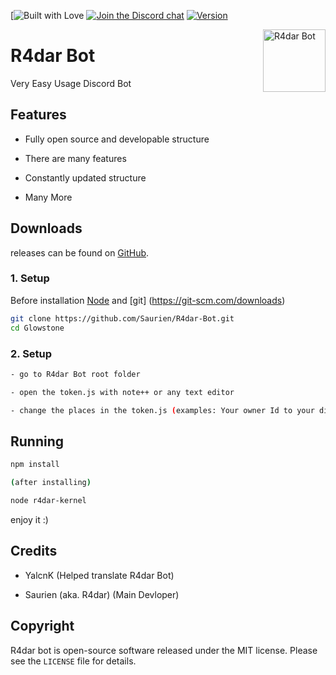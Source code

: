 [![Built with Love](https://camo.githubusercontent.com/bef1253aea8dd72392b8da01d7e24ecf190a35bc/687474703a2f2f666f7274686562616467652e636f6d2f696d616765732f6261646765732f6275696c742d776974682d6c6f76652e737667)
[![Join the Discord chat](https://img.shields.io/badge/discord-r4darhub-738adb.svg)](https://discord.gg/tvwJVqA)
[![Version](https://img.shields.io/badge/version-0.1.0%20(Release%205)-blue.svg)](https://github.com/Saurien/New-Bot/releases/tag/0.1.0)


<img align="right" alt="R4dar Bot" width="100" src="./data/logo/logo.png">

# R4dar Bot

Very Easy Usage Discord Bot 

## Features
- Fully open source and developable structure

- There are many features

- Constantly updated structure
  
- Many More

## Downloads
releases can be found on [GitHub](https://github.com/Saurien/New-Bot/releases).

### 1. Setup
Before installation [Node](https://nodejs.org/en/download) and [git] (https://git-scm.com/downloads)

```sh
git clone https://github.com/Saurien/R4dar-Bot.git
cd Glowstone
```

### 2. Setup

```sh
- go to R4dar Bot root folder 

- open the token.js with note++ or any text editor

- change the places in the token.js (examples: Your owner Id to your discord Id)
```

## Running

```sh
npm install

(after installing)

node r4dar-kernel
```

enjoy it :)

## Credits

 * YalcnK (Helped translate R4dar Bot)
 
 * Saurien (aka. R4dar) (Main Devloper)

## Copyright

R4dar bot is open-source software released under the MIT license. Please see
the `LICENSE` file for details.